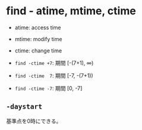 # find - atime, mtime, ctime

* atime: access time
* mtime: modify time
* ctime: change time

* `find -ctime +7`: 期間 [-(7+1), ∞)
* `find -ctime  7`: 期間 [-7, -(7+1))
* `find -ctime -7`: 期間 [0, -7]

## `-daystart`

基準点を0時にできる。


